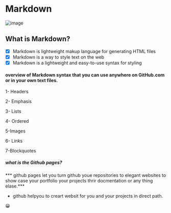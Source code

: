 # Markdown
![image](https://upload.wikimedia.org/wikipedia/commons/thumb/4/48/Markdown-mark.svg/1200px-Markdown-mark.svg.png)

## What is Markdown?
- [x] Markdown is lightweight makup language for generating HTML files
- [x] Markdown is a way to style text on the web
- [x] Markdown is a lightweight and easy-to-use syntax for styling

#### overview of Markdown syntax that you can use anywhere on GitHub.com or in your own text files.
1- Headers

2- Emphasis

3- Lists

4- Ordered

5-Images

6- Links

7-Blockquotes


##### what is the Github pages?
*** github pages let you turn github youe repositories to elegant websites to show case your portfolio your projects thrir docmentation or any thing elase.***

- github helpyou to creart websit for you and your projects in direct path.

:grinning:



